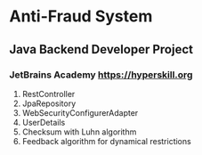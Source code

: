#  Anti-Fraud System
## Java Backend Developer Project
### JetBrains Academy https://hyperskill.org

1. RestController
2. JpaRepository
3. WebSecurityConfigurerAdapter
4. UserDetails
5. Checksum with Luhn algorithm
6. Feedback algorithm for dynamical restrictions
